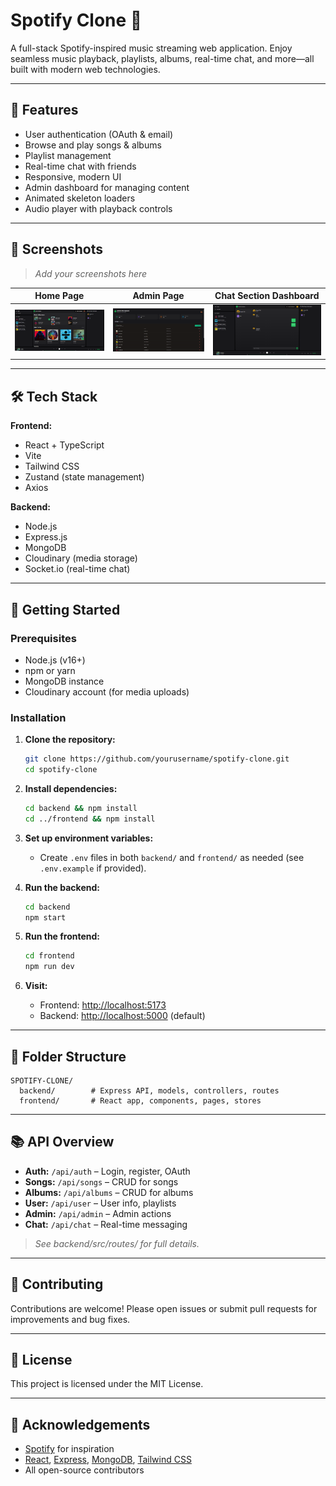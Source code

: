 # Spotify Clone 🎵

A full-stack Spotify-inspired music streaming web application. Enjoy seamless music playback, playlists, albums, real-time chat, and more—all built with modern web technologies.

---

## 🚀 Features

- User authentication (OAuth & email)
- Browse and play songs & albums
- Playlist management
- Real-time chat with friends
- Responsive, modern UI
- Admin dashboard for managing content
- Animated skeleton loaders
- Audio player with playback controls

---

## 📸 Screenshots

> _Add your screenshots here_

| Home Page                       | Admin Page                       | Chat Section Dashboard          |
| ------------------------------- | -------------------------------- | ------------------------------- |
| ![Home](frontend/public/11.png) | ![Admin](frontend/public/22.png) | ![Chat](frontend/public/33.png) |

---

## 🛠️ Tech Stack

**Frontend:**

- React + TypeScript
- Vite
- Tailwind CSS
- Zustand (state management)
- Axios

**Backend:**

- Node.js
- Express.js
- MongoDB
- Cloudinary (media storage)
- Socket.io (real-time chat)

---

## 🏁 Getting Started

### Prerequisites

- Node.js (v16+)
- npm or yarn
- MongoDB instance
- Cloudinary account (for media uploads)

### Installation

1. **Clone the repository:**

   ```bash
   git clone https://github.com/yourusername/spotify-clone.git
   cd spotify-clone
   ```

2. **Install dependencies:**

   ```bash
   cd backend && npm install
   cd ../frontend && npm install
   ```

3. **Set up environment variables:**

   - Create `.env` files in both `backend/` and `frontend/` as needed (see `.env.example` if provided).

4. **Run the backend:**

   ```bash
   cd backend
   npm start
   ```

5. **Run the frontend:**

   ```bash
   cd frontend
   npm run dev
   ```

6. **Visit:**
   - Frontend: [http://localhost:5173](http://localhost:3000)
   - Backend: [http://localhost:5000](http://localhost:5000) (default)

---

## 📁 Folder Structure

```
SPOTIFY-CLONE/
  backend/        # Express API, models, controllers, routes
  frontend/       # React app, components, pages, stores
```

---

## 📚 API Overview

- **Auth:** `/api/auth` – Login, register, OAuth
- **Songs:** `/api/songs` – CRUD for songs
- **Albums:** `/api/albums` – CRUD for albums
- **User:** `/api/user` – User info, playlists
- **Admin:** `/api/admin` – Admin actions
- **Chat:** `/api/chat` – Real-time messaging

> _See backend/src/routes/ for full details._

---

## 🤝 Contributing

Contributions are welcome! Please open issues or submit pull requests for improvements and bug fixes.

---

## 📄 License

This project is licensed under the MIT License.

---

## 🙏 Acknowledgements

- [Spotify](https://spotify.com) for inspiration
- [React](https://react.dev/), [Express](https://expressjs.com/), [MongoDB](https://mongodb.com/), [Tailwind CSS](https://tailwindcss.com/)
- All open-source contributors
